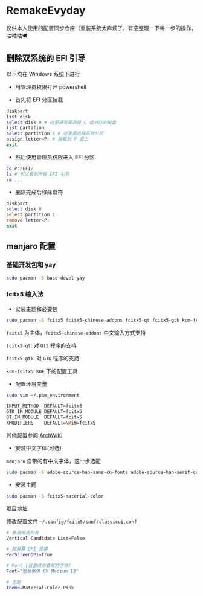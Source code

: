 # RemakeEvyday

仅供本人使用的配置同步仓库（重装系统太麻烦了，有空整理一下每一步的操作，咕咕咕🕊

## 删除双系统的 EFI 引导

以下均在 Windows 系统下进行

- 用管理员权限打开 powershell

- 首先将 EFI 分区挂载

```powershell
diskpart
list disk
select disk 0 # 这里通常要选择 C 盘对应的磁盘
list partition
select partition 1 # 这里要选择系统分区
assign letter=P: # 挂载到 P 盘上
exit
```

- 然后使用管理员权限进入 EFI 分区

```powershell
cd P:/EFI/
ls # 可以看到所有 EFI 引导
rm ...
```

- 删除完成后移除盘符

```powershell
diskpart
select disk 0
select partition 1
remove letter=P:
exit
```

## manjaro 配置

### 基础开发包和 yay

```bash
sudo pacman -S base-devel yay
```

### fcitx5 输入法

- 安装主题和必要包

```bash
sudo pacman -S fcitx5 fcitx5-chinese-addons fcitx5-qt fcitx5-gtk kcm-fcitx5
```

`fcitx5` 为主体，`fcitx5-chinese-addons` 中文输入方式支持

`fcitx5-qt`: 对 `Qt5` 程序的支持

`fcitx5-gtk`: 对 `GTK` 程序的支持

`kcm-fcitx5`: `KDE` 下的配置工具

- 配置环境变量

```bash
sudo vim ~/.pam_environment

INPUT_METHOD  DEFAULT=fcitx5
GTK_IM_MODULE DEFAULT=fcitx5
QT_IM_MODULE  DEFAULT=fcitx5
XMODIFIERS    DEFAULT=\@im=fcitx5
```

其他配置参阅 [ArchWiKi](https://wiki.archlinux.org/index.php/Fcitx5_(%E7%AE%80%E4%BD%93%E4%B8%AD%E6%96%87))

- 安装中文字体(可选)

`manjaro` 自带的有中文字体，这一步选配

```bash
sudo pacman -S adobe-source-han-sans-cn-fonts adobe-source-han-serif-cn-fonts
```

- 安装主题

```bash
sudo pacman -S fcitx5-material-color
```

[项目地址](https://github.com/hosxy/Fcitx5-Material-Color)

修改配置文件 `~/.config/fcitx5/conf/classicui.conf`

```bash
# 垂直候选列表
Vertical Candidate List=False

# 按屏幕 DPI 使用
PerScreenDPI=True

# Font (设置成你喜欢的字体)
Font="思源黑体 CN Medium 13"

# 主题
Theme=Material-Color-Pink
```
